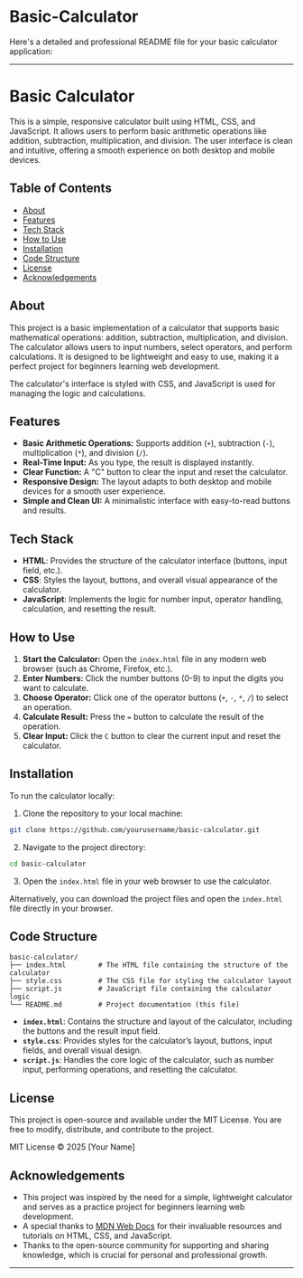 # Basic-Calculator
Here's a detailed and professional README file for your basic calculator application:

---

# Basic Calculator

This is a simple, responsive calculator built using HTML, CSS, and JavaScript. It allows users to perform basic arithmetic operations like addition, subtraction, multiplication, and division. The user interface is clean and intuitive, offering a smooth experience on both desktop and mobile devices.

## Table of Contents

- [About](#about)
- [Features](#features)
- [Tech Stack](#tech-stack)
- [How to Use](#how-to-use)
- [Installation](#installation)
- [Code Structure](#code-structure)
- [License](#license)
- [Acknowledgements](#acknowledgements)

## About

This project is a basic implementation of a calculator that supports basic mathematical operations: addition, subtraction, multiplication, and division. The calculator allows users to input numbers, select operators, and perform calculations. It is designed to be lightweight and easy to use, making it a perfect project for beginners learning web development.

The calculator's interface is styled with CSS, and JavaScript is used for managing the logic and calculations.

## Features

- **Basic Arithmetic Operations:** Supports addition (`+`), subtraction (`-`), multiplication (`*`), and division (`/`).
- **Real-Time Input:** As you type, the result is displayed instantly.
- **Clear Function:** A "C" button to clear the input and reset the calculator.
- **Responsive Design:** The layout adapts to both desktop and mobile devices for a smooth user experience.
- **Simple and Clean UI:** A minimalistic interface with easy-to-read buttons and results.

## Tech Stack

- **HTML**: Provides the structure of the calculator interface (buttons, input field, etc.).
- **CSS**: Styles the layout, buttons, and overall visual appearance of the calculator.
- **JavaScript**: Implements the logic for number input, operator handling, calculation, and resetting the result.

## How to Use

1. **Start the Calculator:** Open the `index.html` file in any modern web browser (such as Chrome, Firefox, etc.).
2. **Enter Numbers:** Click the number buttons (0-9) to input the digits you want to calculate.
3. **Choose Operator:** Click one of the operator buttons (`+`, `-`, `*`, `/`) to select an operation.
4. **Calculate Result:** Press the `=` button to calculate the result of the operation.
5. **Clear Input:** Click the `C` button to clear the current input and reset the calculator.

## Installation

To run the calculator locally:

1. Clone the repository to your local machine:

```bash
git clone https://github.com/yourusername/basic-calculator.git
```

2. Navigate to the project directory:

```bash
cd basic-calculator
```

3. Open the `index.html` file in your web browser to use the calculator.

Alternatively, you can download the project files and open the `index.html` file directly in your browser.

## Code Structure

```
basic-calculator/
├── index.html        # The HTML file containing the structure of the calculator
├── style.css         # The CSS file for styling the calculator layout
├── script.js         # JavaScript file containing the calculator logic
└── README.md         # Project documentation (this file)
```

- **`index.html`**: Contains the structure and layout of the calculator, including the buttons and the result input field.
- **`style.css`**: Provides styles for the calculator’s layout, buttons, input fields, and overall visual design.
- **`script.js`**: Handles the core logic of the calculator, such as number input, performing operations, and resetting the calculator.

## License

This project is open-source and available under the MIT License. You are free to modify, distribute, and contribute to the project.

MIT License © 2025 [Your Name]

## Acknowledgements

- This project was inspired by the need for a simple, lightweight calculator and serves as a practice project for beginners learning web development.
- A special thanks to [MDN Web Docs](https://developer.mozilla.org/en-US/) for their invaluable resources and tutorials on HTML, CSS, and JavaScript.
- Thanks to the open-source community for supporting and sharing knowledge, which is crucial for personal and professional growth.

---
